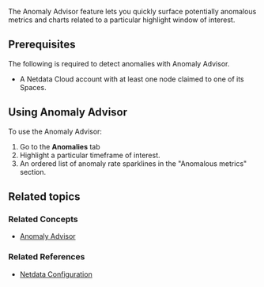 <!--
title: "Detect anomalies with Anomaly Advisor"
sidebar_label: "Detect anomalies with Anomaly Advisor"
custom_edit_url: "https://github.com/netdata/netdata/blob/master/docs/tasks/operations/detect-anomalies-with-anomaly-advisor.md"
learn_status: "Published"
sidebar_position: "4"
learn_topic_type: "Tasks"
learn_rel_path: "Operations"
learn_docs_purpose: "Instructions on how to use the Anomaly Advisor to find anomalies"
learn_repo_doc: "True"
-->

The Anomaly Advisor feature lets you quickly surface potentially anomalous metrics and charts related to a particular
highlight window of interest.

## Prerequisites

The following is required to detect anomalies with Anomaly Advisor.

- A Netdata Cloud account with at least one node claimed to one of its Spaces.

## Using Anomaly Advisor

To use the Anomaly Advisor:

1. Go to the **Anomalies** tab
2. Highlight a particular timeframe of interest.
3. An ordered list of anomaly rate sparklines in the "Anomalous metrics" section.

## Related topics

### Related Concepts

- [Anomaly Advisor](https://github.com/netdata/netdata/blob/master/docs/concepts/guided-troubleshooting/machine-learning-powered-anomaly-advisor.md)

### Related References
- [Netdata Configuration](https://github.com/netdata/netdata/blob/master/daemon/config/README.md)
